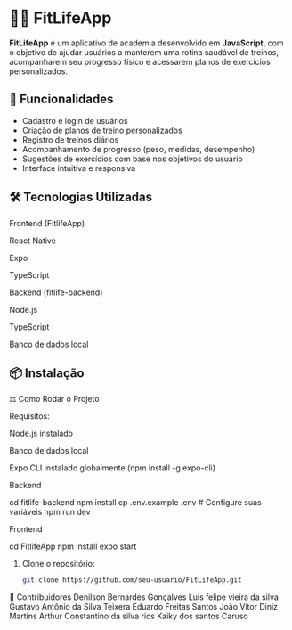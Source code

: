 # 🏋️‍♂️ FitLifeApp

**FitLifeApp** é um aplicativo de academia desenvolvido em **JavaScript**, com o objetivo de ajudar usuários a manterem uma rotina saudável de treinos, acompanharem seu progresso físico e acessarem planos de exercícios personalizados.

## 🚀 Funcionalidades

- Cadastro e login de usuários
- Criação de planos de treino personalizados
- Registro de treinos diários
- Acompanhamento de progresso (peso, medidas, desempenho)
- Sugestões de exercícios com base nos objetivos do usuário
- Interface intuitiva e responsiva

## 🛠️ Tecnologias Utilizadas

Frontend (FitlifeApp)

React Native 

Expo

TypeScript


Backend (fitlife-backend)

Node.js

TypeScript

Banco de dados local

## 📦 Instalação

⚖ Como Rodar o Projeto

Requisitos:

Node.js instalado

Banco de dados local

Expo CLI instalado globalmente (npm install -g expo-cli)

Backend

cd fitlife-backend
npm install
cp .env.example .env  # Configure suas variáveis
npm run dev

Frontend

cd FitlifeApp
npm install
expo start


1. Clone o repositório:
   ```bash
   git clone https://github.com/seu-usuario/FitLifeApp.git
   ```
👥 Contribuidores
Denilson Bernardes Gonçalves
Luis felipe vieira da silva
Gustavo Antônio da Silva Teixera
Eduardo Freitas Santos
João Vitor Diniz Martins
Arthur Constantino da silva rios
Kaiky dos santos Caruso 
